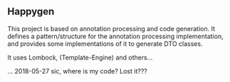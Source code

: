 Happygen
--------

This project is based on annotation processing and code generation.
It defines a pattern/structure for the annotation processing implementation, 
and provides some implementations of it to generate DTO classes.

It uses Lombock, (Template-Engine) and others...


...
2018-05-27
sic, where is my code? Lost it???
